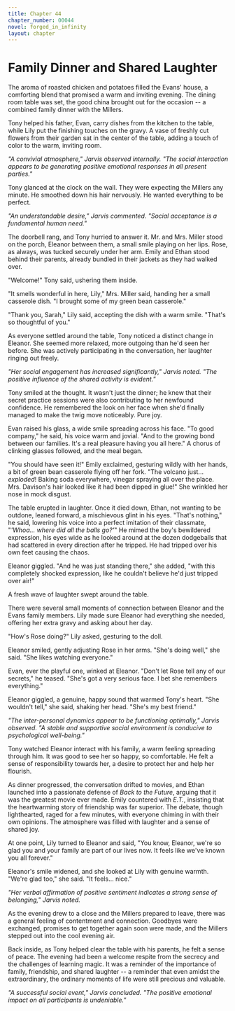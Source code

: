 ```yaml
---
title: Chapter 44
chapter_number: 00044
novel: forged_in_infinity
layout: chapter
---
```


# **Family Dinner and Shared Laughter**

The aroma of roasted chicken and potatoes filled the Evans' house, a
comforting blend that promised a warm and inviting evening. The dining
room table was set, the good china brought out for the occasion -- a
combined family dinner with the Millers.

Tony helped his father, Evan, carry dishes from the kitchen to the
table, while Lily put the finishing touches on the gravy. A vase of
freshly cut flowers from their garden sat in the center of the table,
adding a touch of color to the warm, inviting room.

*"A convivial atmosphere," Jarvis observed internally. "The social
interaction appears to be generating positive emotional responses in all
present parties."*

Tony glanced at the clock on the wall. They were expecting the Millers
any minute. He smoothed down his hair nervously. He wanted everything to
be perfect.

*"An understandable desire," Jarvis commented. "Social acceptance is a
fundamental human need."*

The doorbell rang, and Tony hurried to answer it. Mr. and Mrs. Miller
stood on the porch, Eleanor between them, a small smile playing on her
lips. Rose, as always, was tucked securely under her arm. Emily and
Ethan stood behind their parents, already bundled in their jackets as
they had walked over.

"Welcome!" Tony said, ushering them inside.

"It smells wonderful in here, Lily," Mrs. Miller said, handing her a
small casserole dish. "I brought some of my green bean casserole."

"Thank you, Sarah," Lily said, accepting the dish with a warm smile.
"That's so thoughtful of you."

As everyone settled around the table, Tony noticed a distinct change in
Eleanor. She seemed more relaxed, more outgoing than he'd seen her
before. She was actively participating in the conversation, her laughter
ringing out freely.

*"Her social engagement has increased significantly," Jarvis noted. "The
positive influence of the shared activity is evident."*

Tony smiled at the thought. It wasn\'t just the dinner; he knew that
their secret practice sessions were also contributing to her newfound
confidence. He remembered the look on her face when she'd finally
managed to make the twig move noticeably. Pure joy.

Evan raised his glass, a wide smile spreading across his face. "To good
company," he said, his voice warm and jovial. "And to the growing bond
between our families. It's a real pleasure having you all here." A
chorus of clinking glasses followed, and the meal began.

"You should have seen it!" Emily exclaimed, gesturing wildly with her
hands, a bit of green bean casserole flying off her fork. "The volcano
just... *exploded*! Baking soda everywhere, vinegar spraying all over
the place. Mrs. Davison's hair looked like it had been dipped in glue!"
She wrinkled her nose in mock disgust.

The table erupted in laughter. Once it died down, Ethan, not wanting to
be outdone, leaned forward, a mischievous glint in his eyes. "That's
nothing," he said, lowering his voice into a perfect imitation of their
classmate, "*'Whoa... where did all the balls go?'*" He mimed the boy's
bewildered expression, his eyes wide as he looked around at the dozen
dodgeballs that had scattered in every direction after he tripped. He
had tripped over his own feet causing the chaos.

Eleanor giggled. "And he was just standing there," she added, "with this
completely shocked expression, like he couldn\'t believe he\'d just
tripped over air!"

A fresh wave of laughter swept around the table.

There were several small moments of connection between Eleanor and the
Evans family members. Lily made sure Eleanor had everything she needed,
offering her extra gravy and asking about her day.

"How's Rose doing?" Lily asked, gesturing to the doll.

Eleanor smiled, gently adjusting Rose in her arms. "She's doing well,"
she said. "She likes watching everyone."

Evan, ever the playful one, winked at Eleanor. "Don't let Rose tell any
of our secrets," he teased. "She's got a very serious face. I bet she
remembers everything."

Eleanor giggled, a genuine, happy sound that warmed Tony's heart. "She
wouldn't tell," she said, shaking her head. "She's my best friend."

*"The inter-personal dynamics appear to be functioning optimally,"
Jarvis observed. "A stable and supportive social environment is
conducive to psychological well-being."*

Tony watched Eleanor interact with his family, a warm feeling spreading
through him. It was good to see her so happy, so comfortable. He felt a
sense of responsibility towards her, a desire to protect her and help
her flourish.

As dinner progressed, the conversation drifted to movies, and Ethan
launched into a passionate defense of *Back to the Future*, arguing that
it was the greatest movie ever made. Emily countered with *E.T.*,
insisting that the heartwarming story of friendship was far superior.
The debate, though lighthearted, raged for a few minutes, with everyone
chiming in with their own opinions. The atmosphere was filled with
laughter and a sense of shared joy.

At one point, Lily turned to Eleanor and said, "You know, Eleanor, we're
so glad you and your family are part of our lives now. It feels like
we've known you all forever."

Eleanor's smile widened, and she looked at Lily with genuine warmth.
"We're glad too," she said. "It feels... nice."

*"Her verbal affirmation of positive sentiment indicates a strong sense
of belonging," Jarvis noted.*

As the evening drew to a close and the Millers prepared to leave, there
was a general feeling of contentment and connection. Goodbyes were
exchanged, promises to get together again soon were made, and the
Millers stepped out into the cool evening air.

Back inside, as Tony helped clear the table with his parents, he felt a
sense of peace. The evening had been a welcome respite from the secrecy
and the challenges of learning magic. It was a reminder of the
importance of family, friendship, and shared laughter -- a reminder that
even amidst the extraordinary, the ordinary moments of life were still
precious and valuable.

*"A successful social event," Jarvis concluded. "The positive emotional
impact on all participants is undeniable."*
